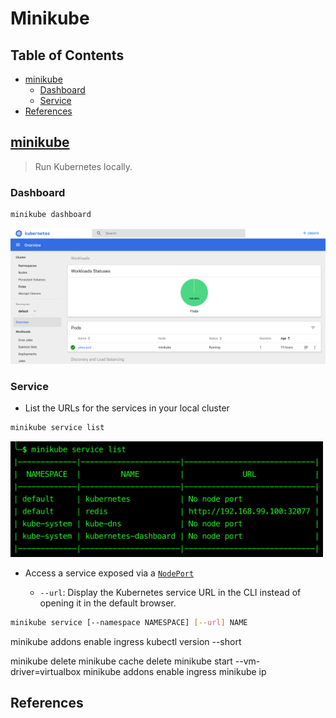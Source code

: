 # Minikube


## Table of Contents

<!-- START doctoc generated TOC please keep comment here to allow auto update -->
<!-- DON'T EDIT THIS SECTION, INSTEAD RE-RUN doctoc TO UPDATE -->


- [minikube](#minikube)
  - [Dashboard](#dashboard)
  - [Service](#service)
- [References](#references)

<!-- END doctoc generated TOC please keep comment here to allow auto update -->

## [minikube](https://github.com/kubernetes/minikube)

> Run Kubernetes locally.

### Dashboard

```bash
minikube dashboard
```

<div align="center"><img src="assets/minikube-dashboard.png" width="900"></div>

### Service

- List the URLs for the services in your local cluster

```bash
minikube service list
```

<img src="assets/minikube-service-list.png" width="500">

- Access a service exposed via a [`NodePort`](#service-types)

	- `--url`: Display the Kubernetes service URL in the CLI instead of opening it in the default browser.

```bash
minikube service [--namespace NAMESPACE] [--url] NAME
```


minikube addons enable ingress
kubectl version --short

minikube delete
minikube cache delete
minikube start --vm-driver=virtualbox
minikube addons enable ingress
minikube ip


## References
